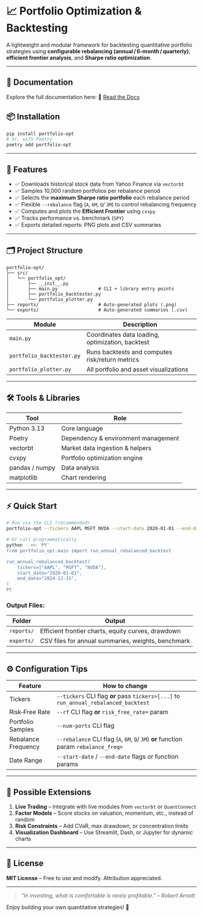 # 📈 Portfolio Optimization & Backtesting

A lightweight and modular framework for backtesting quantitative portfolio strategies using **configurable rebalancing (annual / 6‑month / quarterly)**, **efficient frontier analysis**, and **Sharpe ratio optimization**.

---

## 📖 Documentation

Explore the full documentation here: 📘 [Read the Docs](https://ohmji.github.io/portfolio-optimization)

## 📦 Installation

```bash
pip install portfolio-opt
# or, with Poetry
poetry add portfolio-opt
```

---

## 🚀 Features

- ✅ Downloads historical stock data from Yahoo Finance via `vectorbt`
- ✅ Samples 10,000 random portfolios per rebalance period
- ✅ Selects the **maximum Sharpe ratio portfolio** each rebalance period
- ✅ Flexible `--rebalance` flag (`A`, `6M`, `Q`/ `3M`) to control rebalancing frequency
- ✅ Computes and plots the **Efficient Frontier** using `cvxpy`
- ✅ Tracks performance vs. benchmark (`SPY`)
- ✅ Exports detailed reports: PNG plots and CSV summaries

---

## 🗂️ Project Structure

```
portfolio-opt/
├── src/
│   └── portfolio_opt/
│       ├── __init__.py
│       ├── main.py               # CLI + library entry points
│       ├── portfolio_backtester.py
│       └── portfolio_plotter.py
├── reports/                      # Auto‑generated plots (.png)
└── exports/                      # Auto‑generated summaries (.csv)
```

| Module                     | Description                                         |
|---------------------------|-----------------------------------------------------|
| `main.py`                 | Coordinates data loading, optimization, backtest    |
| `portfolio_backtester.py` | Runs backtests and computes risk/return metrics     |
| `portfolio_plotter.py`    | All portfolio and asset visualizations              |

---

## 🛠️ Tools & Libraries

| Tool            | Role                                  |
|-----------------|----------------------------------------|
| Python 3.13     | Core language                         |
| Poetry          | Dependency & environment management   |
| vectorbt        | Market data ingestion & helpers       |
| cvxpy           | Portfolio optimization engine         |
| pandas / numpy  | Data analysis                         |
| matplotlib      | Chart rendering                       |

---

## ⚡ Quick Start

```bash
# Run via the CLI (recommended)
portfolio-opt --tickers AAPL MSFT NVDA --start-date 2020-01-01 --end-date 2024-12-31 --rebalance 6M

# Or call programmatically
python - << 'PY'
from portfolio_opt.main import run_annual_rebalanced_backtest

run_annual_rebalanced_backtest(
    tickers=["AAPL", "MSFT", "NVDA"],
    start_date="2020-01-01",
    end_date="2024-12-31",
)
PY
```

### Output Files:
| Folder | Output |
|--------|--------|
| `reports/` | Efficient frontier charts, equity curves, drawdown |
| `exports/` | CSV files for annual summaries, weights, benchmark |

---

## ⚙️ Configuration Tips

| Feature | How to change |
|--------|----------------|
| Tickers | `--tickers` CLI flag **or** pass `tickers=[...]` to `run_annual_rebalanced_backtest` |
| Risk‑Free Rate | `--rf` CLI flag **or** `risk_free_rate=` param |
| Portfolio Samples | `--num-ports` CLI flag |
| Rebalance Frequency | `--rebalance` CLI flag (`A`, `6M`, `Q`/ `3M`) **or** function param `rebalance_freq=` |
| Date Range | `--start-date` / `--end-date` flags or function params |

---

## 🔧 Possible Extensions

1. **Live Trading** – Integrate with live modules from `vectorbt` or `QuantConnect`
2. **Factor Models** – Score stocks on valuation, momentum, etc., instead of random
3. **Risk Constraints** – Add CVaR, max drawdown, or concentration limits
4. **Visualization Dashboard** – Use Streamlit, Dash, or Jupyter for dynamic charts

---

## 📜 License

**MIT License** – Free to use and modify. Attribution appreciated.

---

> _"In investing, what is comfortable is rarely profitable." – Robert Arnott_

Enjoy building your own quantitative strategies! 🎯